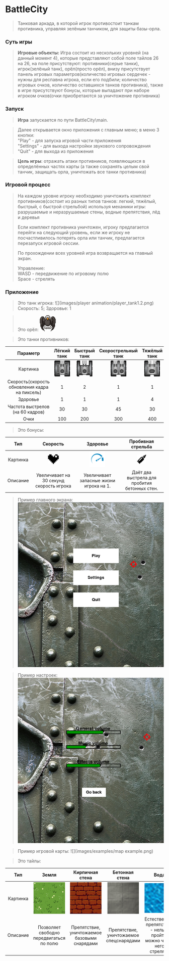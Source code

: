 # BattleCity
> Танковая аркада, в которой игрок противостоит 
> танкам противника, управляя зелёным танчиком,
> для защиты базы-орла.

### Суть игры
> __Игровые объекты:__ Игра состоит из нескольких уровней (на данный момент 4),
> которые представляют собой поле тайлов 26 на 26, на поле присутствуют:
> противники(серые танки), игрок(зелёный танк), орёл(просто орёл),
> внизу присутствует панель игровых параметров(количество игровых сердечек - 
> нужны для респавна игрока, если его подбили; количество игровых очков, 
> количество оставшихся танков противника), также в игре присутствуют бонусы,
> которые выпадают при наборе игроком очков(очки приобретаются за уничтожение
> противника)

### Запуск
> **Игра** запускается по пути BattleCity\main.

> Далее открывается окно приложения с главным меню;
> в меню 3 кнопки: <br/>
>"Play" - для запуска игровой части приложения <br/>
> "Settings" - для выхода настройки звукового сопровождения <br/>
> "Quit" - для выхода из приложения <br/>

> __Цель игры__: отражать атаки противников, появляющихся 
> в определённых частях карты (а также сохранять целым свой танчик,
> защищать орла, уничтожать все танки противника)

### Игровой процесс
> На каждом уровне игроку необходимо уничтожить комплект противников(состоит из разных
> типов танков: легкий, тяжёлый, быстрый, с быстрой стрельбой) используя механики игры:
> разрушаемые и неразрушаемые стены, водные препятствия, лёд и деревья
> 
> Если комплект противника уничтожен, игроку предлагается перейти на следующий уровень,
> если же игроку не посчастливилось потерять орла или танчик, предлагается перезапуск
> игровой сессии.
> 
> По прохождении всех уровней игра возвращается на главный экран.
>
> Управление: <br/>
> WASD - передвижение по игровому полю <br/>
> Space - стрелять



### Приложение 

> Это танк игрока: ![](images/player animation/player_tank1.2.png) Скорость: 5;
> Здоровье: 1 

> Это орёл: ![](images/eagle1.png)

> Это танки противников:

|                    Параметр                    |                 Лёгкий танк                  |                 Быстрый танк                 |              Скорострельный танк               |                 Тяжёлый танк                 |
|:----------------------------------------------:|:--------------------------------------------:|:--------------------------------------------:|:----------------------------------------------:|:--------------------------------------------:|
|                    Картинка                    | ![](images/enemy_tanks/enemy_tank_light.png) | ![](images/enemy_tanks/enemy_tank_rapid.png) | ![](images/enemy_tanks/enemy_tank_shooter.png) | ![](images/enemy_tanks/enemy_tank_heavy.png) |
 | Скорость(скорость обновления кадра на пиксель) |                      1                       |                      2                       |                       1                        |                      1                       |
|                    Здоровье                    |                      1                       |                      1                       |                       1                        |                      4                       |
|        Частота выстрелов (на 60 кадров)        |                      30                      |                      30                      |                       45                       |                      30                      |
|                      Очки                      |                     100                      |                     200                      |                      300                       |                     400                      |

> Это бонусы:

|   Тип    |                 Скорость                 |                Здоровье                 |              Пробивная стрельба               |
|:--------:|:----------------------------------------:|:---------------------------------------:|:---------------------------------------------:|
| Картинка |      ![](images/bonuses/heart.png)       |   ![](images/bonuses/speed_bonus.png)   |      ![](images/bonuses/projectile.png)       |
| Описание | Увеличивает на 30 секунд скорость игрока | Увеличивает запасные жизни игрока на 1. | Даёт два выстрела для пробития бетонных стен. |

> Пример главного экрана:
> ![img.png](images/img.png)

> Пример настроек:
> ![img_1.png](images/img_1.png)

> Пример игровой карты:
> ![](images/examples/map example.png)

> Это тайлы:

|   Тип    |                  Земля                   |               Кирпичная стена                |             Бетонная стена              |                                Вода                                 |                  Лёд                   |              Листва              |
|:--------:|:----------------------------------------:|:--------------------------------------------:|:---------------------------------------:|:-------------------------------------------------------------------:|:--------------------------------------:|:--------------------------------:|
| Картинка |       ![](images/Tiles/grass.png)        |         ![](images/Tiles/walls.png)          |   ![](images/Tiles/concrete_big.png)    |                     ![](images/Tiles/water.png)                     |     ![](images/Tiles/ice_big.png)      | ![](images/Tiles/leaves_big.png) |
| Описание | Позволяет свободно передвигаться по полю | Препятствие, уничтожаемое базовыми снарядами | Препятствие, уничтожаемое спецснарядами | Естественное препятствие - нельзя пройти, можно через него стрелять | Препятсвие - можно пройти, но медленно | Снижает видимость, можно пройти  |